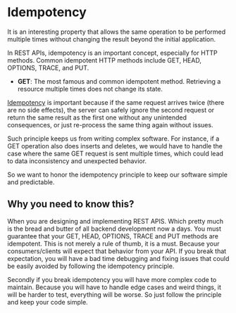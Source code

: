 # Idempotency

It is an interesting property that allows the same operation to be performed multiple times without changing the result beyond the initial application.

In REST APIs, idempotency is an important concept, especially for HTTP methods. Common idempotent HTTP methods include GET, HEAD, OPTIONS, TRACE, and PUT.

- **GET**: The most famous and common idempotent method. Retrieving a resource multiple times does not change its state.

[Idempotency](https://en.wikipedia.org/wiki/Idempotence) is important because if the same request arrives twice (there are no side effects), the server can safely ignore the second request or return the same result as the first one without any unintended consequences, or just re-process the same thing again without issues.

Such principle keeps us from writing complex software. For instance, if a GET operation also does inserts and deletes, we would have to handle the case where the same GET request is sent multiple times, which could lead to data inconsistency and unexpected behavior.

So we want to honor the idempotency principle to keep our software simple and predictable.

## Why you need to know this?

When you are designing and implementing REST APIS. Which pretty much is the bread and butter of all backend development now a days. You must guarantee that your GET, HEAD, OPTIONS, TRACE and PUT methods are idempotent. This is not merely a rule of thumb, it is a must. Because your consumers/clients will expect that behavior from your API. If you break that expectation, you will have a bad time debugging and fixing issues that could be easily avoided by following the idempotency principle.

Secondly if you break idempotency you will have more complex code to maintain. Because you will have to handle edge cases and weird things, it will be harder to test, everything will be worse. So just follow the principle and keep your code simple.